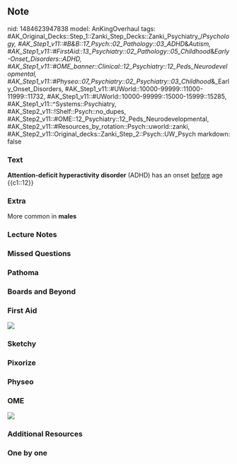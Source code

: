 ## Note
nid: 1484623947838
model: AnKingOverhaul
tags: #AK_Original_Decks::Step_1::Zanki_Step_Decks::Zanki_Psychiatry_/_Psychology, #AK_Step1_v11::#B&B::17_Psych::02_Pathology::03_ADHD_&_Autism, #AK_Step1_v11::#FirstAid::13_Psychiatry::02_Pathology::05_Childhood_&_Early-Onset_Disorders::ADHD, #AK_Step1_v11::#OME_banner::Clinical::12_Psychiatry::12_Peds_Neurodevelopmental, #AK_Step1_v11::#Physeo::07_Psychiatry::02_Psychiatry::03_Childhood_&_Early_Onset_Disorders, #AK_Step1_v11::#UWorld::10000-99999::11000-11999::11732, #AK_Step1_v11::#UWorld::10000-99999::15000-15999::15285, #AK_Step1_v11::^Systems::Psychiatry, #AK_Step2_v11::!Shelf::Psych::no_dupes, #AK_Step2_v11::#OME::12_Psychiatry::12_Peds_Neurodevelopmental, #AK_Step2_v11::#Resources_by_rotation::Psych::uworld::zanki, #AK_Step2_v11::Original_decks::Zanki_Step_2::Psych::UW_Psych
markdown: false

### Text
<div>
  <b>Attention-deficit hyperactivity disorder</b> (ADHD) has an
  onset <u>before</u> age {{c1::12}}
</div>

### Extra
More common in <b>males</b>

### Lecture Notes


### Missed Questions


### Pathoma


### Boards and Beyond


### First Aid
<img src="tmpj89KdF.png">

### Sketchy


### Pixorize


### Physeo


### OME
<div class="ome-widget">
  <a href=
  "https://onlinemeded.org/spa/psychiatry/peds-neurodevelopmental/acquire?ref=anki">
  <img src="_OME_AnkiFlashcards_Lesson_6.png"></a>
</div>

### Additional Resources


### One by one


